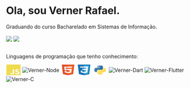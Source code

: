 <h1>
  Ola, sou Verner Rafael.
</h1>
<span>
  Graduando do curso Bacharelado em Sistemas de Informação.
</span>
<br>
<br>
<div>
  <img height="180em" src="https://github-readme-stats.vercel.app/api?username=rafaelVerner&show_icons=true&theme=radical">
  <img height="179em" src="https://github-readme-stats.vercel.app/api/top-langs/?username=rafaelVerner&layout=compact&theme=radical">
</div>

##

<p font>
   Linguagens de programação que tenho conhecimento:
</p>
<div style="display: inline_block">
  <img align="center" alt="Verner-Js" height="30" width="40" src="https://raw.githubusercontent.com/devicons/devicon/master/icons/javascript/javascript-plain.svg">
  <img align="center" alt="Verner-Node" height="30" width="40" src="https://cdn.jsdelivr.net/gh/devicons/devicon@latest/icons/nodejs/nodejs-original.svg" />
  <img align="center" alt="Verner-HTML" height="30" width="40" src="https://raw.githubusercontent.com/devicons/devicon/master/icons/html5/html5-original.svg">
  <img align="center" alt="Verner-CSS" height="30" width="40" src="https://raw.githubusercontent.com/devicons/devicon/master/icons/css3/css3-original.svg">
  <img align="center" alt="Verner-Python" height="30" width="40" src="https://raw.githubusercontent.com/devicons/devicon/master/icons/python/python-original.svg">
  <img align="center" alt="Verner-Dart" height="30" width="40" src="https://cdn.jsdelivr.net/gh/devicons/devicon@latest/icons/dart/dart-original.svg" />
  <img align="center" alt="Verner-Flutter" height="30" width="40" src="https://cdn.jsdelivr.net/gh/devicons/devicon@latest/icons/flutter/flutter-original.svg" />
  <img align="center" alt="Verner-C" height="30" width="40" src="https://cdn.jsdelivr.net/gh/devicons/devicon@latest/icons/c/c-original.svg" />
          
</div>
